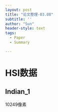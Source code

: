```yaml
---
layout: post
title: "论文整理-03.08"
subtitle: ''
author: "Sun"
header-style: text
tags:
  - Paper
  - Summary

---
```


# HSI数据

## Indian_1

10249像素

